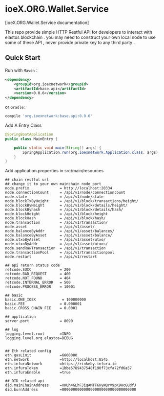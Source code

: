 ioeX.ORG.Wallet.Service
==============

[ioeX.ORG.Wallet.Service documentation]

This repo provide simple HTTP Restful API for developers to interact with elastos blockchain . you may need to construct your own local node to use some of these API , never provide private key to any third party . 


## Quick Start

Run with `Maven`：

```xml
<dependency>
    <groupId>org.ioexnetwork</groupId>
    <artifactId>base.api</artifactId>
    <version>0.0.6</version>
</dependency>
```

or `Gradle`:

```sh
compile 'org.ioexnetwork:base.api:0.0.6'
```

Add A Entry Class
```java
@SpringBootApplication
public class MainEntry {

    public static void main(String[] args) {
        SpringApplication.run(org.ioexnetwork.Application.class, args);
    }
}
```

Add application.properties in src/main/resources
```
## chain restful url
## change it to your own mainchain node port
node.prefix              = http://localhost:20334
node.connectionCount     = /api/v1/node/connectioncount
node.state               = /api/v1/node/state
node.blockTxByHeight     = /api/v1/block/transactions/height/
node.blockByHeight       = /api/v1/block/details/height/
node.blockByhash         = /api/v1/block/details/hash/
node.blockHeight         = /api/v1/block/height
node.blockHash           = /api/v1/block/hash/
node.transaction         = /api/v1/transaction/
node.asset               = /api/v1/asset/
node.balanceByAddr       = /api/v1/asset/balances/
node.balanceByAsset      = /api/v1/asset/balance/
node.utxoByAsset         = /api/v1/asset/utxo/
node.utxoByAddr          = /api/v1/asset/utxos/
node.sendRawTransaction  = /api/v1/transaction
node.transactionPool     = /api/v1/transactionpool
node.restart             = /api/v1/restart

## api return status code
retcode.SUCC             = 200
retcode.BAD_REQUEST      = 400
retcode.NOT_FOUND        = 404
retcode.INTERNAL_ERROR   = 500
retcode.PROCESS_ERROR    = 10001

## basic
basic.ONE_IOEX            = 100000000
basic.FEE                = 0.000001
basic.CROSS_CHAIN_FEE    = 0.0001

## application
server.port              = 8090

## log
logging.level.root       =INFO
logging.level.org.elastos=DEBUG


## Eth related config
eth.gasLimit             =6600000
eth.network              =http://localhost:8545
eth.infuraNetwork        =https://rinkeby.infura.io
eth.infuraToken          =1bbe5789437548f190f73cfa72fd6a57
eth.infuraEnable         =true

## DID related api
did.mainChainAddress     =XKUh4GLhFJiqAMTF6HyWQrV9pK9HcGUdfJ
did.burnAddress          =0000000000000000000000000000000000
```
